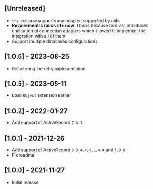 ## [Unreleased]

- `trx_ext` now supports any adapter, supported by rails
- **Requirement is rails v7.1+ now**. This is because rails v7.1 introduced unification of connection adapters which allowed to implement the integration with all of them
- Support multiple databases configurations

## [1.0.6] - 2023-08-25

- Refactoring the retry implementation

## [1.0.5] - 2023-05-11

- Load `Object` extension earlier

## [1.0.2] - 2022-01-27

- Add support of ActiveRecord `7.0.1`

## [1.0.1] - 2021-12-26

- Add support of ActiveRecord `6.0.4.4`, `6.1.4.4` and `7.0.0`
- Fix readme

## [1.0.0] - 2021-11-27

- Initial release
